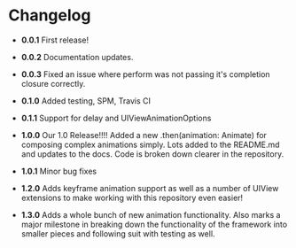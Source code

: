 # Changelog

* **0.0.1** First release!

* **0.0.2** Documentation updates.

* **0.0.3** Fixed an issue where perform was not passing it's completion closure correctly.

* **0.1.0** Added testing, SPM, Travis CI

* **0.1.1** Support for delay and UIViewAnimationOptions

* **1.0.0** Our 1.0 Release!!!! Added a new .then(animation: Animate) for composing complex animations simply. Lots added to the README.md and updates to the docs. Code is broken down clearer in the repository.

* **1.0.1** Minor bug fixes

* **1.2.0** Adds keyframe animation support as well as a number of UIView extensions to make working with this repository even easier!

* **1.3.0** Adds a whole bunch of new animation functionality. Also marks a major milestone in breaking down the functionality of the framework into smaller pieces and following suit with testing as well.
